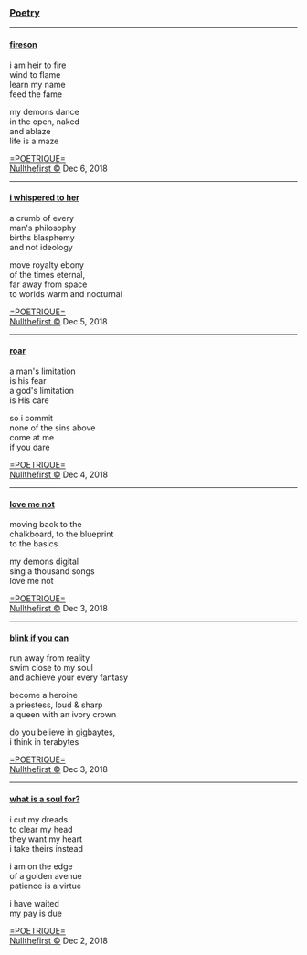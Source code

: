 <head>
  <!-- Favicon -->
  <link rel="shortcut icon" href="./favicon.ico">
  <!-- Global site tag (gtag.js) - Google Analytics -->
  <script async src="https://www.googletagmanager.com/gtag/js?id=UA-129370470-1"></script>
  <script>
    window.dataLayer = window.dataLayer || [];
    function gtag(){dataLayer.push(arguments);}
    gtag('js', new Date());

    gtag('config', 'UA-129370470-1');
  </script>
</head>

<!-- Main Links -->
### [Poetry](./README.md)

<!-- Poetry -->
- - -

#### [fireson](#)

i am heir to fire  
wind to flame  
learn my name  
feed the fame  

my demons dance  
in the open, naked  
and ablaze  
life is a maze  

[=POETRIQUE=](https://instagram.com/poetrique)  
[Nullthefirst &copy;](https://instagram.com/poetrique) Dec 6, 2018

- - -

#### [i whispered to her](#)

a crumb of every  
man's philosophy  
births blasphemy  
and not ideology  

move royalty ebony  
of the times eternal,  
far away from space  
to worlds warm and nocturnal

[=POETRIQUE=](https://instagram.com/poetrique)  
[Nullthefirst &copy;](https://instagram.com/poetrique) Dec 5, 2018

- - -

#### [roar](#)

a man's limitation  
is his fear  
a god's limitation  
is His care  

so i commit  
none of the sins above  
come at me  
if you dare  

[=POETRIQUE=](https://instagram.com/poetrique)  
[Nullthefirst &copy;](https://instagram.com/poetrique) Dec 4, 2018

- - -

#### [love me not](#)

moving back to the  
chalkboard, to the blueprint  
to the basics  

my demons digital  
sing a thousand songs  
love me not  

[=POETRIQUE=](https://instagram.com/poetrique)  
[Nullthefirst &copy;](https://instagram.com/poetrique) Dec 3, 2018

- - -

#### [blink if you can](#)

run away from reality  
swim close to my soul  
and achieve your every fantasy  

become a heroine  
a priestess, loud & sharp  
a queen with an ivory crown

do you believe in gigbaytes,  
i think in terabytes

[=POETRIQUE=](https://instagram.com/poetrique)  
[Nullthefirst &copy;](https://instagram.com/poetrique) Dec 3, 2018

- - -

#### [what is a soul for?](#)

i cut my dreads  
to clear my head  
they want my heart  
i take theirs instead  

i am on the edge  
of a golden avenue  
patience is a virtue  

i have waited  
my pay is due  

[=POETRIQUE=](https://instagram.com/poetrique)  
[Nullthefirst &copy;](https://instagram.com/poetrique) Dec 2, 2018
